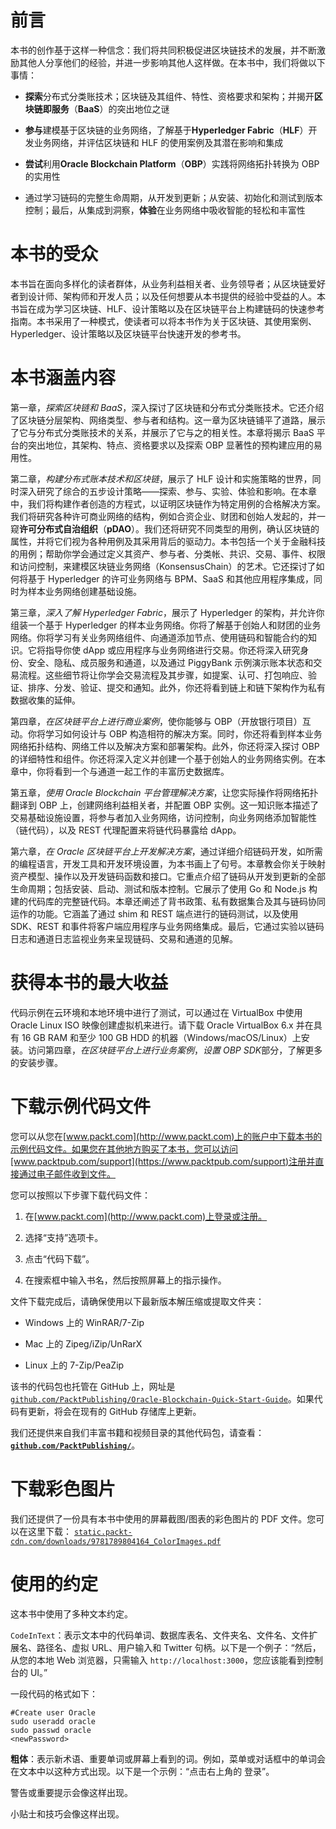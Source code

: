 # 前言

本书的创作基于这样一种信念：我们将共同积极促进区块链技术的发展，并不断激励其他人分享他们的经验，并进一步影响其他人这样做。在本书中，我们将做以下事情：

+   **探索**分布式分类账技术；区块链及其组件、特性、资格要求和架构；并揭开**区块链即服务**（**BaaS**）的突出地位之谜

+   **参与**建模基于区块链的业务网络，了解基于**Hyperledger Fabric**（**HLF**）开发业务网络，并评估区块链和 HLF 的使用案例及其潜在影响和集成

+   **尝试**利用**Oracle Blockchain Platform**（**OBP**）实践将网络拓扑转换为 OBP 的实用性

+   通过学习链码的完整生命周期，从开发到更新；从安装、初始化和测试到版本控制；最后，从集成到洞察，**体验**在业务网络中吸收智能的轻松和丰富性

# 本书的受众

本书旨在面向多样化的读者群体，从业务利益相关者、业务领导者；从区块链爱好者到设计师、架构师和开发人员；以及任何想要从本书提供的经验中受益的人。本书旨在成为学习区块链、HLF、设计策略以及在区块链平台上构建链码的快速参考指南。本书采用了一种模式，使读者可以将本书作为关于区块链、其使用案例、Hyperledger、设计策略以及区块链平台快速开发的参考书。

# 本书涵盖内容

第一章，*探索区块链和 BaaS*，深入探讨了区块链和分布式分类账技术。它还介绍了区块链分层架构、网络类型、参与者和结构。这一章为区块链铺平了道路，展示了它与分布式分类账技术的关系，并展示了它与之的相关性。本章将揭示 BaaS 平台的突出地位，其架构、特点、资格要求以及探索 OBP 显著性的预构建应用的易用性。

第二章，*构建分布式账本技术和区块链*，展示了 HLF 设计和实施策略的世界，同时深入研究了综合的五步设计策略——探索、参与、实验、体验和影响。在本章中，我们将构建作者创造的方程式，以证明区块链作为特定用例的合格解决方案。我们将研究各种许可商业网络的结构，例如合资企业、财团和创始人发起的，并一窥**许可分布式自治组织**（**pDAO**）。我们还将研究不同类型的用例，确认区块链的属性，并将它们视为各种用例及其采用背后的驱动力。本书包括一个关于金融科技的用例；帮助你学会通过定义其资产、参与者、分类帐、共识、交易、事件、权限和访问控制，来建模区块链业务网络（KonsensusChain）的艺术。它还探讨了如何将基于 Hyperledger 的许可业务网络与 BPM、SaaS 和其他应用程序集成，同时为样本业务网络创建基础设施。

第三章，*深入了解 Hyperledger Fabric*，展示了 Hyperledger 的架构，并允许你组装一个基于 Hyperledger 的样本业务网络。你将了解基于创始人和财团的业务网络。你将学习有关业务网络组件、向通道添加节点、使用链码和智能合约的知识。它将指导你使 dApp 或应用程序与业务网络进行交易。你还将深入研究身份、安全、隐私、成员服务和通道，以及通过 PiggyBank 示例演示账本状态和交易流程。这些细节将让你学会交易流程及其步骤，如提案、认可、打包响应、验证、排序、分发、验证、提交和通知。此外，你还将看到链上和链下架构作为私有数据收集的延伸。

第四章，*在区块链平台上进行商业案例*，使你能够与 OBP（开放银行项目）互动。你将学习如何设计与 OBP 构造相符的解决方案。同时，你还将看到样本业务网络拓扑结构、网络工件以及解决方案和部署架构。此外，你还将深入探讨 OBP 的详细特性和组件。你还将深入定义并创建一个基于创始人的业务网络实例。在本章中，你将看到一个与通道一起工作的丰富历史数据库。

第五章，*使用 Oracle Blockchain 平台管理解决方案*，让您实际操作将网络拓扑翻译到 OBP 上，创建网络利益相关者，并配置 OBP 实例。这一知识账本描述了交易基础设施设置，将参与者加入业务网络，访问控制，向业务网络添加智能性（链代码），以及 REST 代理配置来将链代码暴露给 dApp。

第六章，*在 Oracle 区块链平台上开发解决方案*，通过详细介绍链码开发，如所需的编程语言，开发工具和开发环境设置，为本书画上了句号。本章教会你关于映射资产模型、操作以及开发链码函数和接口。它重点介绍了链码从开发到更新的全部生命周期；包括安装、启动、测试和版本控制。它展示了使用 Go 和 Node.js 构建的代码库的完整链代码。本章还阐述了背书政策、私有数据集合及其与链码协同运作的功能。它涵盖了通过 shim 和 REST 端点进行的链码测试，以及使用 SDK、REST 和事件将客户端应用程序与业务网络集成。最后，它通过实验以链码日志和通道日志监视业务来呈现链码、交易和通道的见解。

# 获得本书的最大收益

代码示例在云环境和本地环境中进行了测试，可以通过在 VirtualBox 中使用 Oracle Linux ISO 映像创建虚拟机来进行。请下载 Oracle VirtualBox 6.x 并在具有 16 GB RAM 和至少 100 GB HDD 的机器（Windows/macOS/Linux）上安装。访问第四章，*在区块链平台上进行业务案例*，*设置 OBP SDK*部分，了解更多的安装步骤。

# 下载示例代码文件

您可以从您在[www.packt.com](http://www.packt.com)上的账户中下载本书的示例代码文件。如果您在其他地方购买了本书，您可以访问[www.packtpub.com/support](https://www.packtpub.com/support)注册并直接通过电子邮件收到文件。

您可以按照以下步骤下载代码文件：

1.  在[www.packt.com](http://www.packt.com)上登录或注册。

1.  选择“支持”选项卡。

1.  点击“代码下载”。

1.  在搜索框中输入书名，然后按照屏幕上的指示操作。

文件下载完成后，请确保使用以下最新版本解压缩或提取文件夹：

+   Windows 上的 WinRAR/7-Zip

+   Mac 上的 Zipeg/iZip/UnRarX

+   Linux 上的 7-Zip/PeaZip

该书的代码包也托管在 GitHub 上，网址是[`github.com/PacktPublishing/Oracle-Blockchain-Quick-Start-Guide`](https://github.com/PacktPublishing/Oracle-Blockchain-Quick-Start-Guide)。如果代码有更新，将会在现有的 GitHub 存储库上更新。

我们还提供来自我们丰富书籍和视频目录的其他代码包，请查看：**[`github.com/PacktPublishing/`](https://github.com/PacktPublishing/)**。

# 下载彩色图片

我们还提供了一份具有本书中使用的屏幕截图/图表的彩色图片的 PDF 文件。您可以在这里下载： [`static.packt-cdn.com/downloads/9781789804164_ColorImages.pdf`](https://static.packt-cdn.com/downloads/9781789804164_ColorImages.pdf)

# 使用的约定

这本书中使用了多种文本约定。

`CodeInText`：表示文本中的代码单词、数据库表名、文件夹名、文件名、文件扩展名、路径名、虚拟 URL、用户输入和 Twitter 句柄。以下是一个例子：“然后，从您的本地 Web 浏览器，只需输入 `http://localhost:3000`，您应该能看到控制台的 UI。”

一段代码的格式如下：

```
#Create user Oracle
sudo useradd oracle
sudo passwd oracle
<newPassword>
```

**粗体**：表示新术语、重要单词或屏幕上看到的词。例如，菜单或对话框中的单词会在文本中以这种方式出现。以下是一个示例：“点击右上角的 登录”。

警告或重要提示会像这样出现。

小贴士和技巧会像这样出现。
